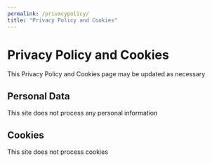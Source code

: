 ```yaml
---
permalink: /privacypolicy/
title: "Privacy Policy and Cookies"
---
```


# Privacy Policy and Cookies

This Privacy Policy and Cookies page may be updated as necessary

## Personal Data

This site does not process any personal information

## Cookies
This site does not process cookies

